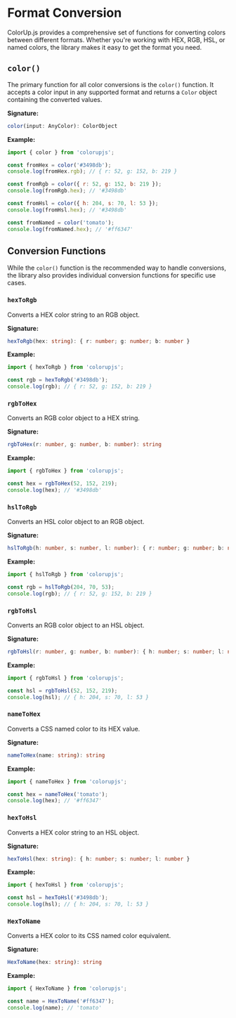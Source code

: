 # Format Conversion

ColorUp.js provides a comprehensive set of functions for converting colors between different formats. Whether you're working with HEX, RGB, HSL, or named colors, the library makes it easy to get the format you need.

## `color()`

The primary function for all color conversions is the `color()` function. It accepts a color input in any supported format and returns a `Color` object containing the converted values.

**Signature:**

```typescript
color(input: AnyColor): ColorObject
```

**Example:**

```javascript
import { color } from 'colorupjs';

const fromHex = color('#3498db');
console.log(fromHex.rgb); // { r: 52, g: 152, b: 219 }

const fromRgb = color({ r: 52, g: 152, b: 219 });
console.log(fromRgb.hex); // '#3498db'

const fromHsl = color({ h: 204, s: 70, l: 53 });
console.log(fromHsl.hex); // '#3498db'

const fromNamed = color('tomato');
console.log(fromNamed.hex); // '#ff6347'
```

## Conversion Functions

While the `color()` function is the recommended way to handle conversions, the library also provides individual conversion functions for specific use cases.

### `hexToRgb`

Converts a HEX color string to an RGB object.

**Signature:**

```typescript
hexToRgb(hex: string): { r: number; g: number; b: number }
```

**Example:**

```javascript
import { hexToRgb } from 'colorupjs';

const rgb = hexToRgb('#3498db');
console.log(rgb); // { r: 52, g: 152, b: 219 }
```

### `rgbToHex`

Converts an RGB color object to a HEX string.

**Signature:**

```typescript
rgbToHex(r: number, g: number, b: number): string
```

**Example:**

```javascript
import { rgbToHex } from 'colorupjs';

const hex = rgbToHex(52, 152, 219);
console.log(hex); // '#3498db'
```

### `hslToRgb`

Converts an HSL color object to an RGB object.

**Signature:**

```typescript
hslToRgb(h: number, s: number, l: number): { r: number; g: number; b: number }
```

**Example:**

```javascript
import { hslToRgb } from 'colorupjs';

const rgb = hslToRgb(204, 70, 53);
console.log(rgb); // { r: 52, g: 152, b: 219 }
```

### `rgbToHsl`

Converts an RGB color object to an HSL object.

**Signature:**

```typescript
rgbToHsl(r: number, g: number, b: number): { h: number; s: number; l: number }
```

**Example:**

```javascript
import { rgbToHsl } from 'colorupjs';

const hsl = rgbToHsl(52, 152, 219);
console.log(hsl); // { h: 204, s: 70, l: 53 }
```

### `nameToHex`

Converts a CSS named color to its HEX value.

**Signature:**

```typescript
nameToHex(name: string): string
```

**Example:**

```javascript
import { nameToHex } from 'colorupjs';

const hex = nameToHex('tomato');
console.log(hex); // '#ff6347'
```

### `hexToHsl`

Converts a HEX color string to an HSL object.

**Signature:**

```typescript
hexToHsl(hex: string): { h: number; s: number; l: number }
```

**Example:**

```javascript
import { hexToHsl } from 'colorupjs';

const hsl = hexToHsl('#3498db');
console.log(hsl); // { h: 204, s: 70, l: 53 }
```

### `HexToName`

Converts a HEX color to its CSS named color equivalent.

**Signature:**

```typescript
HexToName(hex: string): string
```

**Example:**

```javascript
import { HexToName } from 'colorupjs';

const name = HexToName('#ff6347');
console.log(name); // 'tomato'
```